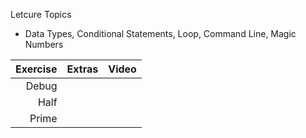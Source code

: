 Letcure Topics
* Data Types, Conditional Statements, Loop, Command Line, Magic Numbers


|    Exercise    |                       Extras                       | Video |
|---------------:|----------------------------------------------------|-------|
| Debug          |                                                    |       |
| Half           |                                                    |       |  
| Prime          |                                                    |       |

